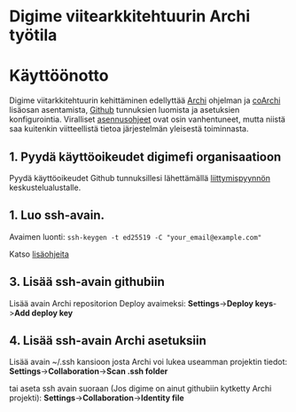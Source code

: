 # Digime viitearkkitehtuurin Archi työtila

# Käyttöönotto

Digime viitarkkitehtuurin kehittäminen edellyttää [Archi](https://www.archimatetool.com) ohjelman ja [coArchi](https://www.archimatetool.com/plugins/) lisäosan asentamista, [Github](https://github.com/) tunnuksien luomista ja asetuksien konfigurointia. Viralliset [asennusohjeet](https://github.com/archimatetool/archi-modelrepository-plugin/wiki) ovat osin vanhentuneet, mutta niistä saa kuitenkin viitteellistä tietoa järjestelmän yleisestä toiminnasta.

## 1. Pyydä käyttöoikeudet digimefi organisaatioon

Pyydä käyttöoikeudet Github tunnuksillesi lähettämällä [liittymispyynnön](https://github.com/orgs/digimefi/discussions/categories/request-access) keskustelualustalle. 

## 1. Luo ssh-avain.

Avaimen luonti: 
```ssh-keygen -t ed25519 -C "your_email@example.com"```

Katso [lisäohjeita](https://github.com/archimatetool/archi-modelrepository-plugin/wiki/SSH-Authentication)
  
## 3. Lisää ssh-avain githubiin

Lisää avain Archi repositorion Deploy avaimeksi:
**Settings**->**Deploy keys**->**Add deploy key**

## 4. Lisää ssh-avain Archi asetuksiin

Lisää avain ~/.ssh kansioon josta Archi voi lukea useamman projektin tiedot:
**Settings**->**Collaboration**->**Scan .ssh folder**

tai aseta ssh avain suoraan (Jos digime on ainut githubiin kytketty Archi projekti):
**Settings**->**Collaboration**->**Identity file**

